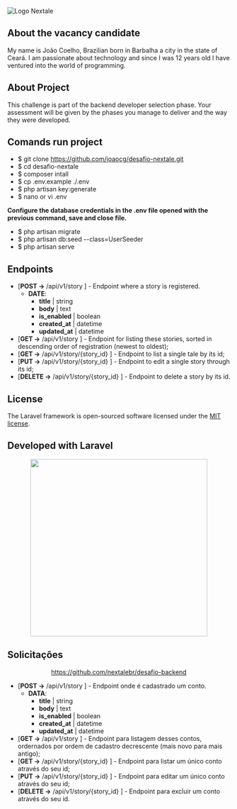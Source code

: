 ![Logo Nextale](https://github.com/nextalebr/desafio-backend/blob/master/nextale.jpeg "Nextale")

## About the vacancy candidate

My name is João Coelho, Brazilian born in Barbalha a city in the state of Ceará.
I am passionate about technology and since I was 12 years old I have ventured into the world of programming.

## About Project

This challenge is part of the backend developer selection phase. Your assessment will be given by the phases you manage to deliver and the way they were developed.

## Comands run project

- $ git clone https://github.com/joaocg/desafio-nextale.git
- $ cd desafio-nextale
- $ composer intall
- $ cp .env.example ./.env
- $ php artisan key:generate
- $ nano or vi .env

**Configure the database credentials in the .env file opened with the previous command, save and close file.**

- $ php artisan migrate
- $ php artisan db:seed --class=UserSeeder
- $ php artisan serve

## Endpoints

- [**POST ->** /api/v1/story ] - Endpoint where a story is registered.
   - **DATE**:
     - **title** | string
     - **body** | text
     - **is_enabled** | boolean
     - **created_at** | datetime
     - **updated_at** | datetime
- [**GET ->** /api/v1/story ] - Endpoint for listing these stories, sorted in descending order of registration (newest to oldest);
- [**GET ->** /api/v1/story/{story_id} ] - Endpoint to list a single tale by its id;
- [**PUT ->** /api/v1/story/{story_id} ] - Endpoint to edit a single story through its id;
- [**DELETE ->** /api/v1/story/{story_id} ] - Endpoint to delete a story by its id.

## License

The Laravel framework is open-sourced software licensed under the [MIT license](https://opensource.org/licenses/MIT).

## Developed with Laravel

<p align="center"><a href="https://laravel.com" target="_blank"><img src="https://raw.githubusercontent.com/laravel/art/master/logo-lockup/5%20SVG/2%20CMYK/1%20Full%20Color/laravel-logolockup-cmyk-red.svg" width="400"></a></p>

## Solicitações
<p align="center"><a href="https://github.com/nextalebr/desafio-backend" target="_blank">https://github.com/nextalebr/desafio-backend</a></p>

- [**POST ->** /api/v1/story ] - Endpoint onde é cadastrado um conto.
  - **DATA**:
    - **title** | string
    - **body** | text
    - **is_enabled** | boolean
    - **created_at** | datetime
    - **updated_at** | datetime
- [**GET ->** /api/v1/story ] - Endpoint para listagem desses contos, ordernados por ordem de cadastro decrescente (mais novo para mais antigo);
- [**GET ->** /api/v1/story/{story_id} ] - Endpoint para listar um único conto através do seu id;
- [**PUT ->** /api/v1/story/{story_id} ] - Endpoint para editar um único conto através do seu id;
- [**DELETE ->** /api/v1/story/{story_id} ] - Endpoint para excluir um conto através do seu id.
